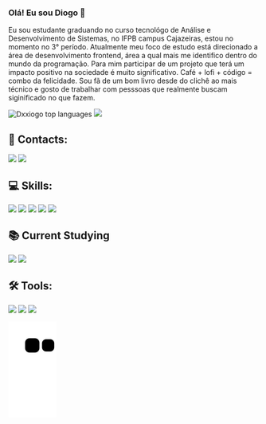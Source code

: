 ### Olá! Eu sou Diogo 👋

Eu sou estudante graduando no curso tecnológo de Análise e Desenvolvimento de Sistemas, no IFPB campus Cajazeiras, estou no momento no 3° período. Atualmente meu foco de estudo está direcionado a área de desenvolvimento frontend, área a qual mais me identifico dentro do mundo da programação. Para mim participar de um projeto que terá um impacto positivo na sociedade é muito significativo. Café + lofi + código = combo da felicidade. Sou fã de um bom livro desde do clichê ao mais técnico e gosto de trabalhar com pesssoas que realmente buscam siginificado no que fazem. 

<div> 
   <img src="https://github-readme-stats.vercel.app/api/top-langs/?username=dxxiogo&layout=compact&show_icons=true&theme=radical" alt="Dxxiogo top languages" width="320"/>
   <img src="https://github-readme-stats.vercel.app/api?username=dxxiogo&theme=radical" width="400" heigth="150"/>
</div>


## 📱 Contacts:
<div>
   <a href=" mailto: https://mail.google.com/mail/u/0/" target="_blank"><img src=https://img.shields.io/badge/Gmail-D14836?style=for-the-badge&logo=gmail&logoColor=white></a>  
  <a href="https://www.linkedin.com/in/diogo-santana-freitas-78852321b" target="_blank"><img src=https://img.shields.io/badge/LinkedIn-0077B5?style=for-the-badge&logo=linkedin&logoColor=white>
  </a> 
</div> 
   
  ## 💻 Skills: 
  
  <div >
    <img src="https://img.shields.io/badge/JavaScript-323330?style=for-the-badge&logo=javascript&logoColor=F7DF1E">
    <img src="https://img.shields.io/badge/HTML5-E34F26?style=for-the-badge&logo=html5&logoColor=white">
   <img src="https://img.shields.io/badge/CSS3-1572B6?style=for-the-badge&logo=css3&logoColor=white">
   <img src="https://img.shields.io/badge/Sass-CC6699?style=for-the-badge&logo=sass&logoColor=white">
   <img src="https://img.shields.io/badge/C-00599C?style=for-the-badge&logo=c&logoColor=white">
   

  </div>
  
  ## 📚 Current Studying 
  <div>
    <img src="https://img.shields.io/badge/React-20232A?style=for-the-badge&logo=react&logoColor=61DAFB">
  <img src="https://img.shields.io/badge/Java-ED8B00?style=for-the-badge&logo=openjdk&logoColor=white">
   </div>
 
## 🛠️ Tools:
   <div style="display: inline_block">
      <img src="https://img.shields.io/badge/GitHub-100000?style=for-the-badge&logo=github&logoColor=white" />
      <img src="https://img.shields.io/badge/Visual_Studio_Code-0078D4?style=for-the-badge&logo=visual%20studio%20code&logoColor=white" />
      <img src="https://img.shields.io/badge/GIT-E44C30?style=for-the-badge&logo=git&logoColor=white" />
   </div>

  ![Snake animation](https://github.com/dxxiogo/dxxiogo/blob/output/github-contribution-grid-snake.svg)
